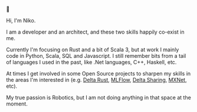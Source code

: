  👋 

Hi, I'm Niko. 

I am a developer and an architect, and these two skills happily co-exist in me.

Currently I'm focusing on Rust and a bit of Scala 3, but at work I mainly code in Python, Scala, SQL and Javascript. I still remember bits from a tail of languages I used in the past, like .Net languages, C++, Haskell, etc. 

At times I get involved in some Open Source projects to sharpen my skills in the areas I'm interested in (e.g. [Delta Rust](https://github.com/delta-io/delta-rs), [MLFlow](https://github.com/mlflow/mlflow), [Delta Sharing](https://github.com/delta-io/delta-sharing), [MXNet](https://github.com/apache/mxnet), etc).

My true passion is Robotics, but I am not doing anything in that space at the moment.
